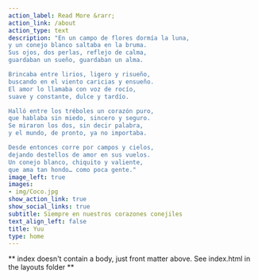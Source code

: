 ```yaml
---
action_label: Read More &rarr;
action_link: /about
action_type: text
description: "En un campo de flores dormía la luna,
y un conejo blanco saltaba en la bruma.
Sus ojos, dos perlas, reflejo de calma,
guardaban un sueño, guardaban un alma.

Brincaba entre lirios, ligero y risueño,
buscando en el viento caricias y ensueño.
El amor lo llamaba con voz de rocío,
suave y constante, dulce y tardío.

Halló entre los tréboles un corazón puro,
que hablaba sin miedo, sincero y seguro.
Se miraron los dos, sin decir palabra,
y el mundo, de pronto, ya no importaba.

Desde entonces corre por campos y cielos,
dejando destellos de amor en sus vuelos.
Un conejo blanco, chiquito y valiente,
que ama tan hondo… como poca gente."
image_left: true
images:
- img/Coco.jpg
show_action_link: true
show_social_links: true
subtitle: Siempre en nuestros corazones conejiles
text_align_left: false
title: Yuu
type: home
---
```


** index doesn't contain a body, just front matter above.
See index.html in the layouts folder **
